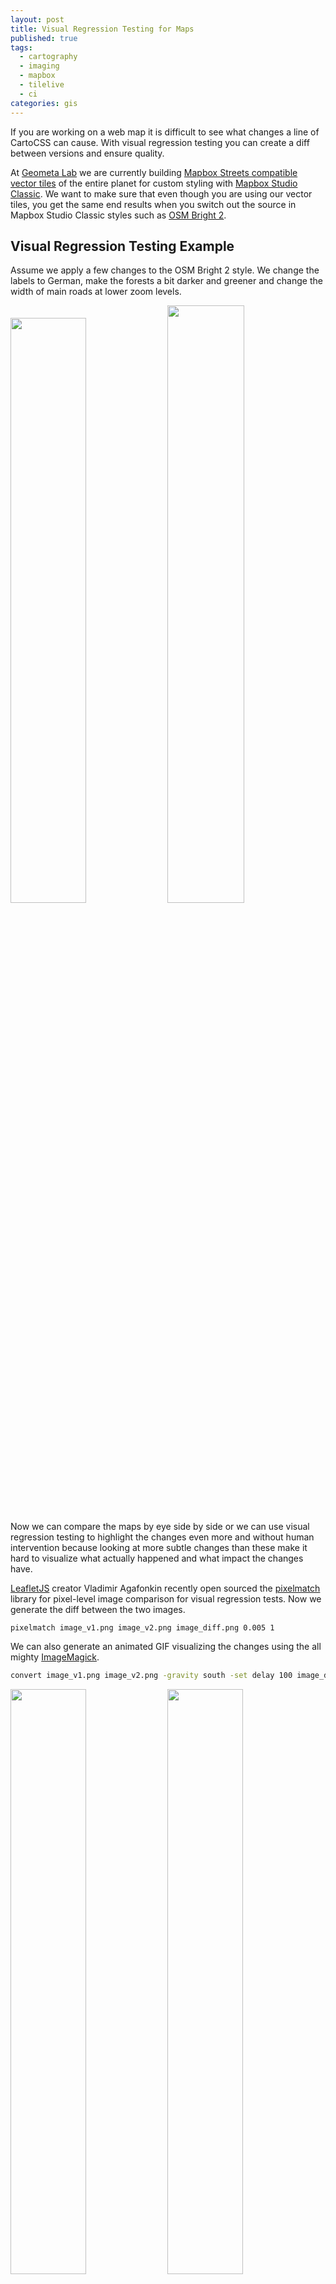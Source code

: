 ```yaml
---
layout: post
title: Visual Regression Testing for Maps
published: true
tags:
  - cartography
  - imaging
  - mapbox
  - tilelive
  - ci
categories: gis
---
```


If you are working on a web map it is difficult to see what changes a
line of CartoCSS can cause. With visual regression
testing you can create a diff between versions and ensure quality.

At [Geometa Lab](http://www.ifs.hsr.ch/Geometa-Lab.12520.0.html) we are currently building
[Mapbox Streets compatible vector tiles](https://github.com/geometalab/osm2vectortiles/)
of the entire planet for custom styling with [Mapbox Studio Classic](https://www.mapbox.com/mapbox-studio-classic/).
We want to make sure that even though you are using our vector tiles,
you get the same end results when you switch out the source in Mapbox Studio Classic
styles such as [OSM Bright 2](https://github.com/mapbox/mapbox-studio-osm-bright.tm2).

## Visual Regression Testing Example

Assume we apply a few changes to the OSM Bright 2 style.
We change the labels to German, make the forests a bit darker and greener
and change the width of main roads at lower zoom levels.

<img style="width: 49%;" src="/media/osm_bright_original.png">
<img style="width: 49.5%;" src="/media/osm_bright_changed.png">

Now we can compare the maps by eye side by side or we can use
visual regression testing to highlight the changes even more
and without human intervention because looking at more subtle changes
than these make it hard to visualize what actually happened and what impact the changes have.

[LeafletJS](http://leafletjs.com/) creator Vladimir Agafonkin
recently open sourced the [pixelmatch](https://github.com/mapbox/pixelmatch) library for pixel-level image comparison for visual regression tests.
Now we generate the diff between the two images.

```
pixelmatch image_v1.png image_v2.png image_diff.png 0.005 1
```

We can also generate an animated GIF visualizing the changes using
the all mighty [ImageMagick](http://www.imagemagick.org/script/index.php).

```bash
convert image_v1.png image_v2.png -gravity south -set delay 100 image_diff.gif
```

<img style="width: 49%;" src="/media/osm_bright_diff.png">
<img style="width: 49%;" src="/media/osm_bright_animated.gif">

## Diff Raster Map

With tilelive we are now able to generate raster maps so that one can interactively browse
the map diffs as web maps.

### GIF Animation

Browse animated GIFs where the different tiles are the GIF frames.

![OSM Bright GIF visualization](/media/osm_bright_gif_diff.gif)

### Visual Diff

Browse the visual difference between the generated tiles.

We can now detect the change from English labels to German labels where
the names were different and that all wood lands are rendered differently.
Streets appear to stay the same on zoom level 12 except the color
of the main roads (visible as yellow shade).

![OSM Bright visual diff](/media/osm_bright_visual_diff.gif)


## Generate Raster Map

Install the necessary tilelive packages.

```
npm install tl tilelive-mapbox tilelive-file tilejson mbtiles
```

Export the Mapbox API access token.

```bash
epxort MAPBOX_ACCESS_TOKEN="pk.eyJ1IjoibW9yZ..."
```

Now copy a section of your existing map `v1` to disk, in my case it is Zurich.

```bash
tl copy -z 6 -Z 14 -b "8.4039 47.3137 8.6531 47.4578" \
mapbox:///morgenkaffee.fab6dc76 file://./tiles_v1
```

You can also copy from a `tilejson` source using [node-tilejson](https://github.com/mapbox/node-tilejson).

After you made the changes to your map copy the changed tiles `v2`.

```bash
tl copy -z 6 -Z 14 -b "8.4039 47.3137 8.6531 47.4578" \
mapbox:///morgenkaffee.9c069ced file://./tiles_v2
```

### Create the Diff

Now we need to compare the changes between all tiles in the `tiles_v1`
folder with the tiles from `tiles_v2`.
We loop through the folder structures of the two folders and execute
the pixelmatch and ImageMagick commands.

Create the bash file `create_diffs.sh` and make it executable.

```bash
#!/bin/bash
set -o errexit
set -o pipefail
set -o nounset

readonly PROGNAME=$(basename $0)
readonly CWD="$( cd "$( dirname "${BASH_SOURCE[0]}" )" && pwd )"

readonly DIFF_DIR="$CWD/diff"
readonly GIF_DIR="$CWD/gif"
readonly THRESHOLD=${THRESHOLD:-0.005}
readonly ANTIALIASING=${ANTIALIASING:-1}

if [ "$#" -ne 2 ]; then
    echo "Usage: $PROGNAME <tile_folder_1> <tile_folder_2>"
    exit 1
fi

readonly DIR_1=$1
readonly DIR_2=$2

function create_diffs() {
    mkdir -p $DIFF_DIR
    mkdir -p $GIF_DIR

    # Metadata is needed to recreate a map out of the diffed tiles
    cp "$DIR_1/metadata.json" "$DIFF_DIR"
    cp "$DIR_1/metadata.json" "$GIF_DIR"

    local z_folder
    for z_folder in $DIR_1/*/; do
        local x_folder
        for x_folder in $z_folder*/; do
            local y_file
            for y_file in $x_folder*.png; do
                echo $y_file

                local y_name=$(basename "$y_file")
                local y_basename=${y_name%.*}
                local z_name=$(basename "$z_folder")
                local x_name=$(basename "$x_folder")

                local src="$y_file"
                local dst="$DIR_2/$z_name/$x_name/$y_name"
                local diff_output="$DIFF_DIR/$z_name/$x_name/$y_name"
                local gif_output="$GIF_DIR/$z_name/$x_name/$y_basename".gif

                mkdir -p "$DIFF_DIR/$z_name/$x_name"
                mkdir -p "$GIF_DIR/$z_name/$x_name"

                pixelmatch "$src" "$dst" "$diff_output" "$THRESHOLD" "$ANTIALIASING"
                convert "$src" "$dst" -gravity south -set delay 100 "$gif_output"

                # Trick mbtiles into using GIFs as PNGs
                mv "$gif_output" "$GIF_DIR/$z_name/$x_name/$y_basename".png
            done
        done
    done
}

create_diffs
```

You can now create diffs between two tile folders.

```bash
./create_diffs.sh tiles_v1 tiles_v2
```

You can fine tune the image comparison threshold and the antialising pixels with env vars.

```bash
THRESHOLD=0.01 ANTIALIASING=2 ./create_diffs.sh tiles_v1 tiles_v2
```

### Copy Raster Tiles

Now we can create a new raster map out of the diff tiles.
Copy the tiles into MBTiles.

```
npm install mbtiles
```

```bash
tl copy file://./diffs mbtiles://./diffs.mbtiles
```

Now you can serve the MBTiles yourself with [tileserver-php](https://github.com/klokantech/tileserver-php/)
or upload it to Mapbox.

## Upload to Mapbox

Upload your raster MBTiles to Mapbox.

![Upload raster MBTiles to Mapbox](/media/mapbox_upload_file.png)

They should now appear in the *data* section

![Mapbox data view](/media/mapbox_data_view.png)

You can preview the raster MBTiles in your browser and look through all the
changes you made on all zoom levels.

## Conslusion

Ensuring quality of your maps is not that hard and tools like
tilelive make it really easy to extract and compare tiles.
For the greatest benefit you can include visual regression into your CI workflow.

